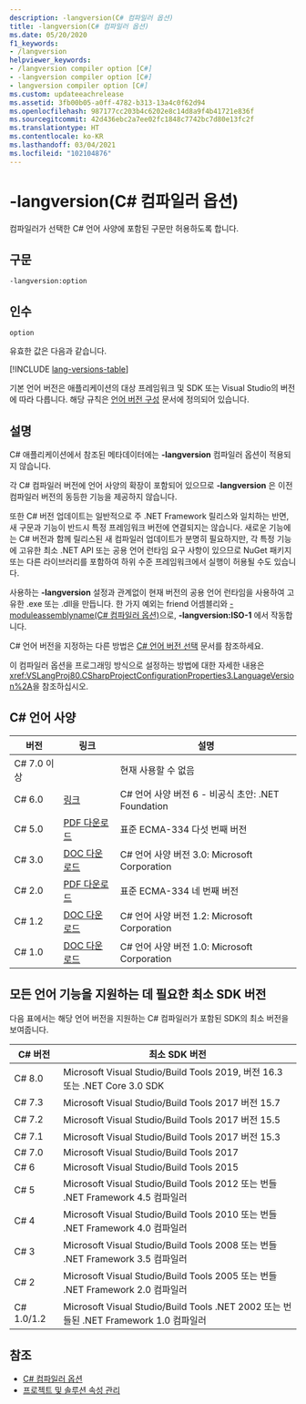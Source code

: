 ```yaml
---
description: -langversion(C# 컴파일러 옵션)
title: -langversion(C# 컴파일러 옵션)
ms.date: 05/20/2020
f1_keywords:
- /langversion
helpviewer_keywords:
- /langversion compiler option [C#]
- -langversion compiler option [C#]
- langversion compiler option [C#]
ms.custom: updateeachrelease
ms.assetid: 3fb00b05-a0ff-4782-b313-13a4c0f62d94
ms.openlocfilehash: 987177cc203b4c6202e8c14d8a9f4b41721e836f
ms.sourcegitcommit: 42d436ebc2a7ee02fc1848c7742bc7d80e13fc2f
ms.translationtype: HT
ms.contentlocale: ko-KR
ms.lasthandoff: 03/04/2021
ms.locfileid: "102104876"
---
```

# <a name="-langversion-c-compiler-options"></a>-langversion(C# 컴파일러 옵션)

컴파일러가 선택한 C# 언어 사양에 포함된 구문만 허용하도록 합니다.

## <a name="syntax"></a>구문

```console
-langversion:option
```

## <a name="arguments"></a>인수

`option`

유효한 값은 다음과 같습니다.

[!INCLUDE [lang-versions-table](../includes/langversion-table.md)]

기본 언어 버전은 애플리케이션의 대상 프레임워크 및 SDK 또는 Visual Studio의 버전에 따라 다릅니다. 해당 규칙은 [언어 버전 구성](../configure-language-version.md#defaults) 문서에 정의되어 있습니다.

## <a name="remarks"></a>설명

C# 애플리케이션에서 참조된 메타데이터에는 **-langversion** 컴파일러 옵션이 적용되지 않습니다.

각 C# 컴파일러 버전에 언어 사양의 확장이 포함되어 있으므로 **-langversion** 은 이전 컴파일러 버전의 동등한 기능을 제공하지 않습니다.

또한 C# 버전 업데이트는 일반적으로 주 .NET Framework 릴리스와 일치하는 반면, 새 구문과 기능이 반드시 특정 프레임워크 버전에 연결되지는 않습니다. 새로운 기능에는 C# 버전과 함께 릴리스된 새 컴파일러 업데이트가 분명히 필요하지만, 각 특정 기능에 고유한 최소 .NET API 또는 공용 언어 런타임 요구 사항이 있으므로 NuGet 패키지 또는 다른 라이브러리를 포함하여 하위 수준 프레임워크에서 실행이 허용될 수도 있습니다.

사용하는 **-langversion** 설정과 관계없이 현재 버전의 공용 언어 런타임을 사용하여 고유한 .exe 또는 .dll을 만듭니다. 한 가지 예외는 friend 어셈블리와 [-moduleassemblyname(C# 컴파일러 옵션)](./moduleassemblyname-compiler-option.md)으로, **-langversion:ISO-1** 에서 작동합니다.

C# 언어 버전을 지정하는 다른 방법은 [C# 언어 버전 선택](../configure-language-version.md) 문서를 참조하세요.

이 컴파일러 옵션을 프로그래밍 방식으로 설정하는 방법에 대한 자세한 내용은 <xref:VSLangProj80.CSharpProjectConfigurationProperties3.LanguageVersion%2A>을 참조하십시오.

## <a name="c-language-specification"></a>C# 언어 사양

| 버전          | 링크                       | 설명                                                             |
|------------------|----------------------------|-------------------------------------------------------------------------|
| C# 7.0 이상 |                            | 현재 사용할 수 없음                                                 |
| C# 6.0           | [링크][csharp-6]           | C# 언어 사양 버전 6 - 비공식 초안: .NET Foundation |
| C# 5.0           | [PDF 다운로드][csharp-5]   | 표준 ECMA-334 다섯 번째 버전                                           |
| C# 3.0           | [DOC 다운로드][csharp-3]   | C# 언어 사양 버전 3.0: Microsoft Corporation            |
| C# 2.0           | [PDF 다운로드][csharp-2]   | 표준 ECMA-334 네 번째 버전                                           |
| C# 1.2           | [DOC 다운로드][csharp-1.2] | C# 언어 사양 버전 1.2: Microsoft Corporation            |
| C# 1.0           | [DOC 다운로드][csharp-1]   | C# 언어 사양 버전 1.0: Microsoft Corporation            |

[csharp-6]: /dotnet/csharp/language-reference/language-specification/introduction
[csharp-5]: https://www.ecma-international.org/wp-content/uploads/ECMA-334_5th_edition_december_2017.pdf
[csharp-3]: https://download.microsoft.com/download/3/8/8/388e7205-bc10-4226-b2a8-75351c669b09/CSharp%20Language%20Specification.doc
[csharp-2]: https://www.ecma-international.org/wp-content/uploads/ECMA-334_4th_edition_june_2006.pdf
[csharp-1.2]: https://www.ecma-international.org/wp-content/uploads/ECMA-334_2nd_edition_december_2002.pdf
[csharp-1]: https://www.ecma-international.org/wp-content/uploads/ECMA-334_1st_edition_december_2001.pdf

## <a name="minimum-sdk-version-needed-to-support-all-language-features"></a>모든 언어 기능을 지원하는 데 필요한 최소 SDK 버전

다음 표에서는 해당 언어 버전을 지원하는 C# 컴파일러가 포함된 SDK의 최소 버전을 보여줍니다.

| C# 버전 | 최소 SDK 버전                                                                  |
|------------|--------------------------------------------------------------------------------------|
| C# 8.0     | Microsoft Visual Studio/Build Tools 2019, 버전 16.3 또는 .NET Core 3.0 SDK         |
| C# 7.3     | Microsoft Visual Studio/Build Tools 2017 버전 15.7                               |
| C# 7.2     | Microsoft Visual Studio/Build Tools 2017 버전 15.5                               |
| C# 7.1     | Microsoft Visual Studio/Build Tools 2017 버전 15.3                               |
| C# 7.0     | Microsoft Visual Studio/Build Tools 2017                                             |
| C# 6       | Microsoft Visual Studio/Build Tools 2015                                             |
| C# 5       | Microsoft Visual Studio/Build Tools 2012 또는 번들 .NET Framework 4.5 컴파일러      |
| C# 4       | Microsoft Visual Studio/Build Tools 2010 또는 번들 .NET Framework 4.0 컴파일러      |
| C# 3       | Microsoft Visual Studio/Build Tools 2008 또는 번들 .NET Framework 3.5 컴파일러      |
| C# 2       | Microsoft Visual Studio/Build Tools 2005 또는 번들 .NET Framework 2.0 컴파일러      |
| C# 1.0/1.2 | Microsoft Visual Studio/Build Tools .NET 2002 또는 번들된 .NET Framework 1.0 컴파일러 |

## <a name="see-also"></a>참조

- [C# 컴파일러 옵션](index.md)
- [프로젝트 및 솔루션 속성 관리](/visualstudio/ide/managing-project-and-solution-properties)
